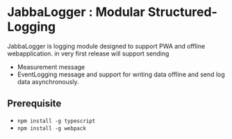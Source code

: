 # JabbaLogger : Modular Structured-Logging
JabbaLogger is logging module designed to support PWA and offline webapplication. in very first release will support sending
* Measurement message
* EventLogging message
and support for writing data offline and send log data asynchronously.

## Prerequisite
* `npm install -g typescript`
* `npm install -g webpack`

